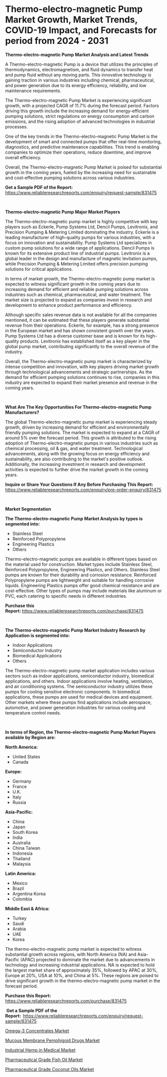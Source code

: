<p><h1>Thermo-electro-magnetic Pump Market Growth, Market Trends, COVID-19 Impact, and Forecasts for period from 2024 - 2031</h1></p><p><strong>Thermo-electro-magnetic Pump Market Analysis and Latest Trends</strong></p>
<p><p>A Thermo-electro-magnetic Pump is a device that utilizes the principles of thermodynamics, electromagnetism, and fluid dynamics to transfer heat and pump fluid without any moving parts. This innovative technology is gaining traction in various industries including chemical, pharmaceutical, and power generation due to its energy efficiency, reliability, and low maintenance requirements.</p><p>The Thermo-electro-magnetic Pump Market is experiencing significant growth, with a projected CAGR of 11.7% during the forecast period. Factors driving this growth include the increasing demand for energy-efficient pumping solutions, strict regulations on energy consumption and carbon emissions, and the rising adoption of advanced technologies in industrial processes.</p><p>One of the key trends in the Thermo-electro-magnetic Pump Market is the development of smart and connected pumps that offer real-time monitoring, diagnostics, and predictive maintenance capabilities. This trend is enabling companies to optimize their operations, reduce downtime, and improve overall efficiency.</p><p>Overall, the Thermo-electro-magnetic Pump Market is poised for substantial growth in the coming years, fueled by the increasing need for sustainable and cost-effective pumping solutions across various industries.</p></p>
<p><strong>Get a Sample PDF of the Report:&nbsp;</strong> <a href="https://www.reliableresearchreports.com/enquiry/request-sample/831475">https://www.reliableresearchreports.com/enquiry/request-sample/831475</a></p>
<p>&nbsp;</p>
<p><strong>Thermo-electro-magnetic Pump Major Market Players</strong></p>
<p><p>The Thermo-electro-magnetic pump market is highly competitive with key players such as Eckerle, Pump Systems Ltd, Dencil Pumps, Levitronix, and Precision Pumping & Metering Limited dominating the industry. Eckerle is a leading manufacturer of high-quality pumps for various industries, with a focus on innovation and sustainability. Pump Systems Ltd specializes in custom pump solutions for a wide range of applications. Dencil Pumps is known for its extensive product line of industrial pumps. Levitronix is a global leader in the design and manufacture of magnetic levitation pumps, while Precision Pumping & Metering Limited offers precision pumping solutions for critical applications.</p><p>In terms of market growth, the Thermo-electro-magnetic pump market is expected to witness significant growth in the coming years due to increasing demand for efficient and reliable pumping solutions across industries such as chemical, pharmaceutical, and water treatment. The market size is projected to expand as companies invest in research and development to enhance product performance and efficiency.</p><p>Although specific sales revenue data is not available for all the companies mentioned, it can be estimated that these players generate substantial revenue from their operations. Eckerle, for example, has a strong presence in the European market and has shown consistent growth over the years. Pump Systems Ltd has a diverse customer base and is known for its high-quality products. Levitronix has established itself as a key player in the global pump market, contributing significantly to the overall revenue of the industry.</p><p>Overall, the Thermo-electro-magnetic pump market is characterized by intense competition and innovation, with key players driving market growth through technological advancements and strategic partnerships. As the demand for efficient pumping solutions continues to rise, companies in this industry are expected to expand their market presence and revenue in the coming years.</p></p>
<p>&nbsp;</p>
<p><strong>What Are The Key Opportunities For Thermo-electro-magnetic Pump Manufacturers?</strong></p>
<p><p>The global Thermo-electro-magnetic pump market is experiencing steady growth, driven by increasing demand for efficient and environmentally friendly pumping solutions. The market is expected to expand at a CAGR of around 5% over the forecast period. This growth is attributed to the rising adoption of Thermo-electro-magnetic pumps in various industries such as chemical processing, oil & gas, and water treatment. Technological advancements, along with the growing focus on energy efficiency and sustainability, are also contributing to the market's positive outlook. Additionally, the increasing investment in research and development activities is expected to further drive the market growth in the coming years.</p></p>
<p><strong>Inquire or Share Your Questions If Any Before Purchasing This Report:</strong> <a href="https://www.reliableresearchreports.com/enquiry/pre-order-enquiry/831475">https://www.reliableresearchreports.com/enquiry/pre-order-enquiry/831475</a></p>
<p>&nbsp;</p>
<p><strong>Market Segmentation</strong></p>
<p><strong>The Thermo-electro-magnetic Pump Market Analysis by types is segmented into:</strong></p>
<p><ul><li>Stainless Steel</li><li>Reinforced Polypropylene</li><li>Engineering Plastics</li><li>Others</li></ul></p>
<p><p>Thermo-electro-magnetic pumps are available in different types based on the material used for construction. Market types include Stainless Steel, Reinforced Polypropylene, Engineering Plastics, and Others. Stainless Steel pumps are known for their durability and corrosion resistance. Reinforced Polypropylene pumps are lightweight and suitable for handling corrosive liquids. Engineering Plastics pumps offer good chemical resistance and are cost-effective. Other types of pumps may include materials like aluminum or PVC, each catering to specific needs in different industries.</p></p>
<p><strong>Purchase this Report:&nbsp;</strong><a href="https://www.reliableresearchreports.com/purchase/831475">https://www.reliableresearchreports.com/purchase/831475</a></p>
<p>&nbsp;</p>
<p><strong>The Thermo-electro-magnetic Pump Market Industry Research by Application is segmented into:</strong></p>
<p><ul><li>Indoor Applications</li><li>Semiconductor Industry</li><li>Biomedical Applications</li><li>Others</li></ul></p>
<p><p>The Thermo-electro-magnetic pump market application includes various sectors such as indoor applications, semiconductor industry, biomedical applications, and others. Indoor applications involve heating, ventilation, and air conditioning systems. The semiconductor industry utilizes these pumps for cooling sensitive electronic components. In biomedical applications, these pumps are used for medical devices and equipment. Other markets where these pumps find applications include aerospace, automotive, and power generation industries for various cooling and temperature control needs.</p></p>
<p>&nbsp;</p>
<p><strong>In terms of Region, the Thermo-electro-magnetic Pump Market Players available by Region are:</strong></p>
<p>
    <p> <strong> North America: </strong>
        <ul>
            <li>United States</li>
            <li>Canada</li>
        </ul>
        </p> 
    <p> <strong> Europe: </strong>
        <ul>
            <li>Germany</li>
            <li>France</li>
            <li>U.K.</li>
            <li>Italy</li>
            <li>Russia</li>
        </ul>
        </p> 
    <p> <strong> Asia-Pacific: </strong>
        <ul>
            <li>China</li>
            <li>Japan</li>
            <li>South Korea</li>
            <li>India</li>
            <li>Australia</li>
            <li>China Taiwan</li>
            <li>Indonesia</li>
            <li>Thailand</li>
            <li>Malaysia</li>
        </ul>
        </p> 
    <p> <strong> Latin America: </strong>
        <ul>
            <li>Mexico</li>
            <li>Brazil</li>
            <li>Argentina Korea</li>
            <li>Colombia</li>
        </ul>
        </p> 
    <p> <strong> Middle East & Africa: </strong>
        <ul>
            <li>Turkey</li>
            <li>Saudi</li>
            <li>Arabia</li>
            <li>UAE</li>
            <li>Korea</li>
        </ul>
    </p>
    </p>
<p><p>The thermo-electro-magnetic pump market is expected to witness substantial growth across regions, with North America (NA) and Asia-Pacific (APAC) projected to dominate the market due to advancements in technology and increasing industrial applications. NA is expected to hold the largest market share of approximately 35%, followed by APAC at 30%, Europe at 20%, USA at 10%, and China at 5%. These regions are poised to drive significant growth in the thermo-electro-magnetic pump market in the forecast period.</p></p>
<p><strong>Purchase this Report: </strong><a href="https://www.reliableresearchreports.com/purchase/831475">https://www.reliableresearchreports.com/purchase/831475</a></p>
<p>&nbsp;<strong>Get a Sample PDF of the Report:&nbsp;&nbsp;</strong><a href="https://www.reliableresearchreports.com/enquiry/request-sample/831475">https://www.reliableresearchreports.com/enquiry/request-sample/831475</a></p>
<p><strong></strong></p>
<p><p><a href="https://medium.com/@ameliahaley64/omega-3-concentrates-market-insight-market-trends-growth-forecasted-from-2024-to-2031-cb25faa6a61e">Omega-3 Concentrates Market</a></p><p><a href="https://medium.com/@ameliahaley64/mucous-membrane-pemphigoid-drugs-market-share-evolution-and-market-growth-trends-2024-2031-b962f4863471">Mucous Membrane Pemphigoid Drugs Market</a></p><p><a href="https://medium.com/@ameliahaley64/industrial-hemp-in-medical-market-share-evolution-and-market-growth-trends-2024-2031-9515c99c9c35">Industrial Hemp in Medical Market</a></p><p><a href="https://medium.com/@ameliahaley64/pharmaceutical-grade-fish-oil-market-insights-into-market-cagr-market-trends-and-growth-eaaf2aeb499d">Pharmaceutical Grade Fish Oil Market</a></p><p><a href="https://medium.com/@ameliahaley64/pharmaceutical-grade-coconut-oils-market-furnishes-information-on-market-share-market-trends-and-9820bb96b8fa">Pharmaceutical Grade Coconut Oils Market</a></p></p>